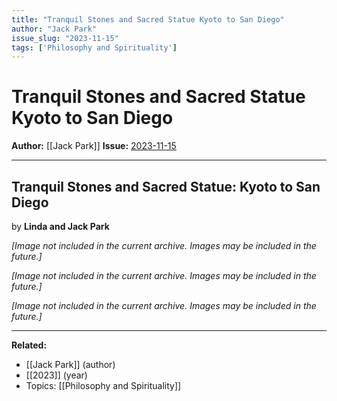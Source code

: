 ```yaml
---
title: "Tranquil Stones and Sacred Statue Kyoto to San Diego"
author: "Jack Park"
issue_slug: "2023-11-15"
tags: ['Philosophy and Spirituality']
---
```


# Tranquil Stones and Sacred Statue Kyoto to San Diego

**Author:** [[Jack Park]]
**Issue:** [2023-11-15](https://plex.collectivesensecommons.org/2023-11-15/)

---

## Tranquil Stones and Sacred Statue: Kyoto to San Diego
by **Linda and Jack Park**

*[Image not included in the current archive. Images may be included in the future.]*

*[Image not included in the current archive. Images may be included in the future.]*

*[Image not included in the current archive. Images may be included in the future.]*

---

**Related:**
- [[Jack Park]] (author)
- [[2023]] (year)
- Topics: [[Philosophy and Spirituality]]

